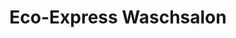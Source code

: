 ---
title: "Eco-Express Waschsalon"
url: /kiel/eco-express-waschsalon-holtenauer-strasse/
shop: Wäscherei
---